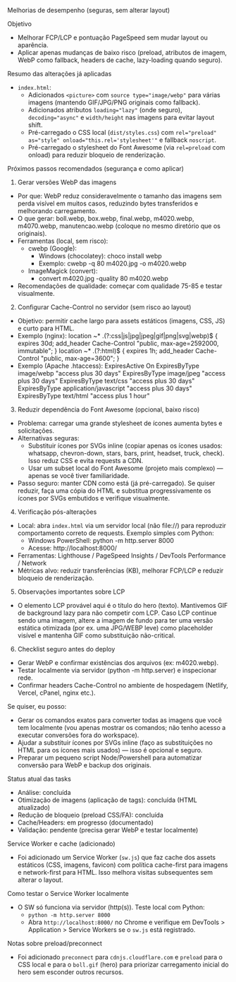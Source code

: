 Melhorias de desempenho (seguras, sem alterar layout)

Objetivo
- Melhorar FCP/LCP e pontuação PageSpeed sem mudar layout ou aparência.
- Aplicar apenas mudanças de baixo risco (preload, atributos de imagem, WebP como fallback, headers de cache, lazy-loading quando seguro).

Resumo das alterações já aplicadas
- `index.html`:
  - Adicionados `<picture>` com `source type="image/webp"` para várias imagens (mantendo GIF/JPG/PNG originais como fallback).
  - Adicionados atributos `loading="lazy"` (onde seguro), `decoding="async"` e `width/height` nas imagens para evitar layout shift.
  - Pré-carregado o CSS local (`dist/styles.css`) com `rel="preload" as="style" onload="this.rel='stylesheet'"` e fallback `noscript`.
  - Pré-carregado o stylesheet do Font Awesome (via `rel=preload` com onload) para reduzir bloqueio de renderização.

Próximos passos recomendados (segurança e como aplicar)

1) Gerar versões WebP das imagens
- Por que: WebP reduz consideravelmente o tamanho das imagens sem perda visível em muitos casos, reduzindo bytes transferidos e melhorando carregamento.
- O que gerar: boll.webp, box.webp, final.webp, m4020.webp, m4070.webp, manutencao.webp (coloque no mesmo diretório que os originais).
- Ferramentas (local, sem risco):
  - cwebp (Google):
    - Windows (chocolatey): choco install webp
    - Exemplo: cwebp -q 80 m4020.jpg -o m4020.webp
  - ImageMagick (convert):
    - convert m4020.jpg -quality 80 m4020.webp
- Recomendações de qualidade: começar com qualidade 75-85 e testar visualmente.

2) Configurar Cache-Control no servidor (sem risco ao layout)
- Objetivo: permitir cache largo para assets estáticos (imagens, CSS, JS) e curto para HTML.
- Exemplo (nginx):
  location ~* \.(?:css|js|jpg|jpeg|gif|png|svg|webp)$ {
    expires 30d;
    add_header Cache-Control "public, max-age=2592000, immutable";
  }
  location ~* \.(?:html)$ {
    expires 1h;
    add_header Cache-Control "public, max-age=3600";
  }
- Exemplo (Apache .htaccess):
  <IfModule mod_expires.c>
    ExpiresActive On
    ExpiresByType image/webp "access plus 30 days"
    ExpiresByType image/jpeg "access plus 30 days"
    ExpiresByType text/css "access plus 30 days"
    ExpiresByType application/javascript "access plus 30 days"
    ExpiresByType text/html "access plus 1 hour"
  </IfModule>

3) Reduzir dependência do Font Awesome (opcional, baixo risco)
- Problema: carregar uma grande stylesheet de ícones aumenta bytes e solicitações.
- Alternativas seguras:
  - Substituir ícones por SVGs inline (copiar apenas os ícones usados: whatsapp, chevron-down, stars, bars, print, headset, truck, check). Isso reduz CSS e evita requests a CDN.
  - Usar um subset local do Font Awesome (projeto mais complexo) — apenas se você tiver familiaridade.
- Passo seguro: manter CDN como está (já pré-carregado). Se quiser reduzir, faça uma cópia do HTML e substitua progressivamente os ícones por SVGs embutidos e verifique visualmente.

4) Verificação pós-alterações
- Local: abra `index.html` via um servidor local (não file://) para reproduzir comportamento correto de requests. Exemplo simples com Python:
  - Windows PowerShell: python -m http.server 8000
  - Acesse: http://localhost:8000/
- Ferramentas: Lighthouse / PageSpeed Insights / DevTools Performance / Network
- Métricas alvo: reduzir transferências (KB), melhorar FCP/LCP e reduzir bloqueio de renderização.

5) Observações importantes sobre LCP
- O elemento LCP provável aqui é o título do hero (texto). Mantivemos GIF de background lazy para não competir com LCP. Caso LCP continue sendo uma imagem, altere a imagem de fundo para ter uma versão estática otimizada (por ex. uma JPG/WEBP leve) como placeholder visível e mantenha GIF como substituição não-critical.

6) Checklist seguro antes do deploy
- Gerar WebP e confirmar existências dos arquivos (ex: m4020.webp).
- Testar localmente via servidor (python -m http.server) e inspecionar rede.
- Confirmar headers Cache-Control no ambiente de hospedagem (Netlify, Vercel, cPanel, nginx etc.).

Se quiser, eu posso:
- Gerar os comandos exatos para converter todas as imagens que você tem localmente (vou apenas mostrar os comandos; não tenho acesso a executar conversões fora do workspace).
- Ajudar a substituir ícones por SVGs inline (faço as substituições no HTML para os ícones mais usados) — isso é opcional e seguro.
- Preparar um pequeno script Node/Powershell para automatizar conversão para WebP e backup dos originais.


Status atual das tasks
- Análise: concluída
- Otimização de imagens (aplicação de tags): concluída (HTML atualizado)
- Redução de bloqueio (preload CSS/FA): concluída
- Cache/Headers: em progresso (documentado)
- Validação: pendente (precisa gerar WebP e testar localmente)

Service Worker e cache (adicionado)
- Foi adicionado um Service Worker (`sw.js`) que faz cache dos assets estáticos (CSS, imagens, favicon) com política cache-first para imagens e network-first para HTML. Isso melhora visitas subsequentes sem alterar o layout.

Como testar o Service Worker localmente
- O SW só funciona via servidor (http(s)). Teste local com Python:
  - `python -m http.server 8000`
  - Abra `http://localhost:8000/` no Chrome e verifique em DevTools > Application > Service Workers se o `sw.js` está registrado.

Notas sobre preload/preconnect
- Foi adicionado `preconnect` para `cdnjs.cloudflare.com` e `preload` para o CSS local e para o `boll.gif` (hero) para priorizar carregamento inicial do hero sem esconder outros recursos.

